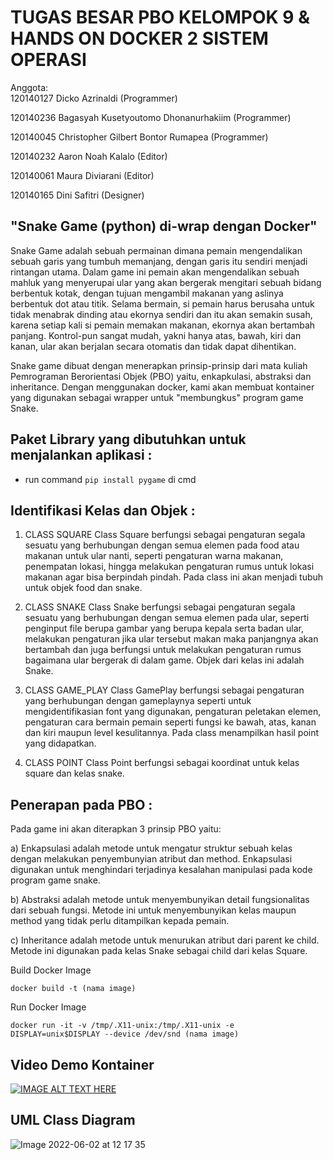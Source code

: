 # TUGAS BESAR PBO KELOMPOK 9 & HANDS ON DOCKER 2 SISTEM OPERASI

Anggota: <br />
120140127   Dicko Azrinaldi (Programmer)

120140236   Bagasyah Kusetyoutomo Dhonanurhakiim (Programmer)

120140045   Christopher Gilbert Bontor Rumapea (Programmer)

120140232   Aaron Noah Kalalo (Editor) 

120140061   Maura Diviarani (Editor)

120140165   Dini Safitri (Designer)

## "Snake Game (python) di-wrap dengan Docker" <br />

Snake Game adalah sebuah permainan dimana pemain mengendalikan sebuah garis yang tumbuh memanjang, dengan garis itu sendiri menjadi rintangan utama. Dalam game ini pemain akan mengendalikan sebuah mahluk yang menyerupai ular yang akan bergerak mengitari sebuah bidang berbentuk kotak, dengan tujuan mengambil makanan yang aslinya berbentuk dot atau titik. Selama bermain, si pemain harus berusaha untuk tidak menabrak dinding atau ekornya sendiri dan itu akan semakin susah, karena setiap kali si pemain memakan makanan, ekornya akan bertambah panjang. Kontrol-pun sangat mudah, yakni hanya atas, bawah, kiri dan kanan, ular akan berjalan secara otomatis dan tidak dapat dihentikan.

Snake game dibuat dengan menerapkan prinsip-prinsip dari mata kuliah Pemrograman Berorientasi Objek (PBO) yaitu, enkapkulasi, abstraksi dan inheritance.
Dengan menggunakan docker, kami akan membuat kontainer yang digunakan sebagai wrapper untuk "membungkus" program game Snake.

## Paket Library yang dibutuhkan untuk menjalankan aplikasi :
- run command `pip install pygame` di cmd

## Identifikasi Kelas dan Objek :
1. CLASS SQUARE
       Class Square berfungsi sebagai pengaturan segala sesuatu yang berhubungan dengan semua elemen pada food  atau makanan untuk ular nanti, seperti pengaturan warna makanan, penempatan lokasi, hingga melakukan pengaturan rumus untuk lokasi makanan agar bisa berpindah pindah. Pada class ini akan menjadi tubuh untuk objek food dan snake.

2. CLASS SNAKE
    Class Snake berfungsi sebagai pengaturan segala sesuatu yang berhubungan dengan semua elemen pada ular, seperti penginput file berupa gambar yang berupa kepala serta badan ular, melakukan pengaturan jika ular tersebut makan maka panjangnya akan bertambah dan juga berfungsi untuk melakukan pengaturan rumus bagaimana ular bergerak di dalam game. Objek dari kelas ini adalah Snake.
    
3. CLASS GAME_PLAY
  Class GamePlay berfungsi sebagai pengaturan yang berhubungan dengan gameplaynya seperti untuk mengidentifikasian font yang digunakan, pengaturan peletakan elemen, pengaturan cara bermain pemain seperti fungsi ke bawah, atas, kanan dan kiri maupun level kesulitannya. Pada class menampilkan hasil point yang didapatkan.
  
4. CLASS POINT
Class Point berfungsi sebagai koordinat untuk kelas square dan kelas snake. 

## Penerapan pada PBO :

Pada game ini akan diterapkan 3 prinsip PBO yaitu:

a) Enkapsulasi adalah metode untuk mengatur struktur sebuah kelas   dengan melakukan penyembunyian atribut dan method. Enkapsulasi digunakan untuk menghindari terjadinya kesalahan manipulasi pada kode program game snake.

b) Abstraksi adalah metode untuk menyembunyikan detail fungsionalitas  dari sebuah fungsi.  Metode ini untuk menyembunyikan kelas maupun method yang tidak perlu ditampilkan kepada pemain.

c) Inheritance adalah metode untuk menurukan atribut dari parent ke child. Metode ini digunakan pada kelas Snake sebagai child dari kelas Square.

Build Docker Image<br />

`docker build -t (nama image)`

Run Docker Image <br />

`docker run -it -v /tmp/.X11-unix:/tmp/.X11-unix -e DISPLAY=unix$DISPLAY --device /dev/snd (nama image)`

## Video Demo Kontainer

[![IMAGE ALT TEXT HERE](https://img.youtube.com/vi/r6xeJqtRL8Y/0.jpg)](https://www.youtube.com/watch?v=r6xeJqtRL8Y)

## UML Class Diagram

![Image 2022-06-02 at 12 17 35](https://user-images.githubusercontent.com/100834828/171558770-40312dd2-f3f1-4806-a62c-187209563371.jpeg)


